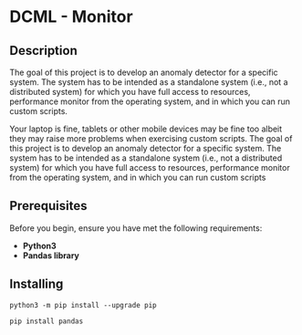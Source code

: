# DCML - Monitor
## Description
The goal of this project is to develop an anomaly detector for a specific system. The system has to be intended as a standalone system (i.e., not a distributed system) for which you have full access to resources, performance monitor from the operating system, and in which you can run custom scripts.

Your laptop is fine, tablets or other mobile devices may be fine too albeit they may raise more problems  when exercising custom scripts. The goal of this project is to develop an anomaly detector for a specific system. The system has to be intended as a standalone system (i.e., not a distributed system) for which you have full access to resources, performance monitor from the operating system, and in which you can run custom scripts

## Prerequisites
Before you begin, ensure you have met the following requirements:
+ **Python3**
+ **Pandas library**


## Installing

```
python3 -m pip install --upgrade pip
```

```
pip install pandas
```